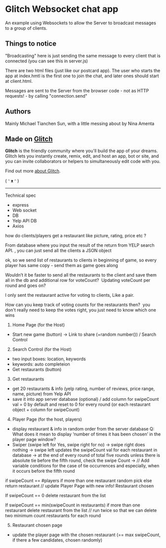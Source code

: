# Glitch Websocket chat app

An example using Websockets to allow the Server to broadcast messages to a group of clients.

## Things to notice

"Broadcasting" here is just sending the same message to every client that is connected 
(you can see this in server.js)

There are two html files (just like our postcard app).  The user who starts the app at index.hmtl is the 
first one to join the chat, and later ones should start at client.html. 

Messages are sent to the Server from the browser code - not as HTTP requests! - 
by calling "connection.send"

## Authors

Mainly Michael Tianchen Sun, with a little messing about by Nina Amenta

## Made on [Glitch](https://glitch.com/)

**Glitch** is the friendly community where you'll build the app of your dreams. Glitch lets you instantly create, remix, edit, and host an app, bot or site, and you can invite collaborators or helpers to simultaneously edit code with you.

Find out more [about Glitch](https://glitch.com/about).

( ᵔ ᴥ ᵔ )






------------------------------------------------------------------------------------------------------------------------------------------------------------------------------------------------------------

Technical spec
- express
- Web socket
- DB
- Yelp API DB 
- Axios


how do clients/players get a restaurant like picture, rating, price etc ? 

From database where you input the result of the return from YELP search API. , you can just send all the clients a JSON object 

ok, so we send list of restaurants to clients in beginning of game, so every player has same copy - send them as game goes along

Wouldn’t it be faster to send all the restaurants to the client and save them all in the db and additional row for voteCount? 
Updating voteCount per round and goes on? 

I only sent the restaurant active for voting to clients, Like a pair. 

How can you keep track of voting counts for the restaurants then? 
you don't really need to keep the votes right, you just need to know which one wins 


 
 
 
 
 
 1. Home Page (for the Host)
- Start new game (button)
-> Link to share (+random number()) / Search Control

2. Search Control (for the Host)
- two input boxes:  location, keywords
- keywords: auto completeion
- Get restaurants (button)

3. Get restaurants
- get 20 restaurants & info (yelp rating, number of reviews, price range, name, picture) from Yelp API
- save it into app server database (optional) / add column for swipeCount val = 0 by default  and reset to 0 for every round (or each restaurant object + column for swipeCount)

4. Player Page (for the host, players)
- display restaurant & info in random order from the server database
Q: What does it mean to display ‘number of times it has been chosen’ in the player page window?
- Swiper (swipe left for Yes, swipe right for no)
-> swipe right does nothing
-> swipe left updates the swipeCount val for each restaurant in database
-> at the end of every round of total five rounds unless there is absolute tie before the fifth round, check the swipe Count 
-> 
// Add variable conditions for the case of tie occurrences and especially, when it occurs before the fifth round

if swipeCount == #players
	if more than one restaurant
		random pick
	else
		return restaurant // update Player Page with new info! Restaurant chosen
    
If swipeCount == 0 
	delete restaurant from the list

If swipeCount == min(swipeCount in restaurants)
	if more than one restaurant 
	delete restaurant from the list  // run twice so that we can delete two minimum count restaurants for each round

5. Restaurant chosen page
- update the player page with the chosen restaurant (== max swipeCount, if there a few candidates, chosen randomly)

